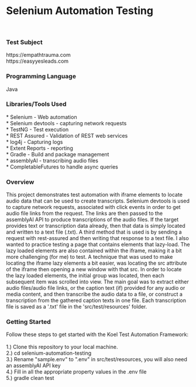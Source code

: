 
<h1>Selenium Automation Testing</h1><br>


<h3>Test Subject</h3>
https://empathtrauma.com<br>
https://easyyesleads.com<br>

<h3>Programming Language</h3>
Java <br>

<h3>Libraries/Tools Used</h3> 
* Selenium - Web automation<br>
* Selenium devtools - capturing network requests<br>
* TestNG - Test execution<br>
* REST Assured - Validation of REST web services<br>
* log4j - Capturing logs<br>
* Extent Reports - reporting<br>
* Gradle - Build and package management<br>
* assemblyAI - transcribing audio files<br>
* CompletableFutures to handle async queries<br>
<h3>Overview</h3>
This project demonstrates test automation with iframe elements to locate audio data that can be used to create transcripts. Selenium devtools is used to capture network requests, associated with click events in order to get audio file links from the request.  The links are then passed to the assemblyAI API to produce transcriptions of the audio files.  If the target provides text or transcription data already, then that data is simply located and written to a text file (.txt).
A third method that is used is by sending a request with rest-assured and then writing that response to a text file.  I also wanted to practice testing a page that contains elements that lazy-load.  The lazy loaded elements are also contained within the iframe, making it a bit more challenging (for me) to test. A technique that was used to make locating the iframe lazy elements a bit easier, was locating the src attribute of the iframe then opening a new window with that src.  In order to locate the lazy loaded elements, the initial group was located, then each subsequent item was scrolled into view. The main goal was to extract either audio files/audio file links, or the caption text (if) provided for any audio or media content, and then transcribe the audio data to a file, or construct a transcription from the gathered caption texts in one file.  Each transcription file is saved as a '.txt' file in the 'src/test/resources' folder.
<h3>Getting Started</h3>
Follow these steps to get started with the Koel Test Automation Framework:<br><br>
1.) Clone this repository to your local machine. <br>
2.) cd selenium-automation-testing <br>
3.) Rename "sample.env" to ".env" in src/test/resources, you will also need an assemblyAI API key<br>
4.) Fill in all the appropriate property values in the .env file<br>
5.) gradle clean test<br>
